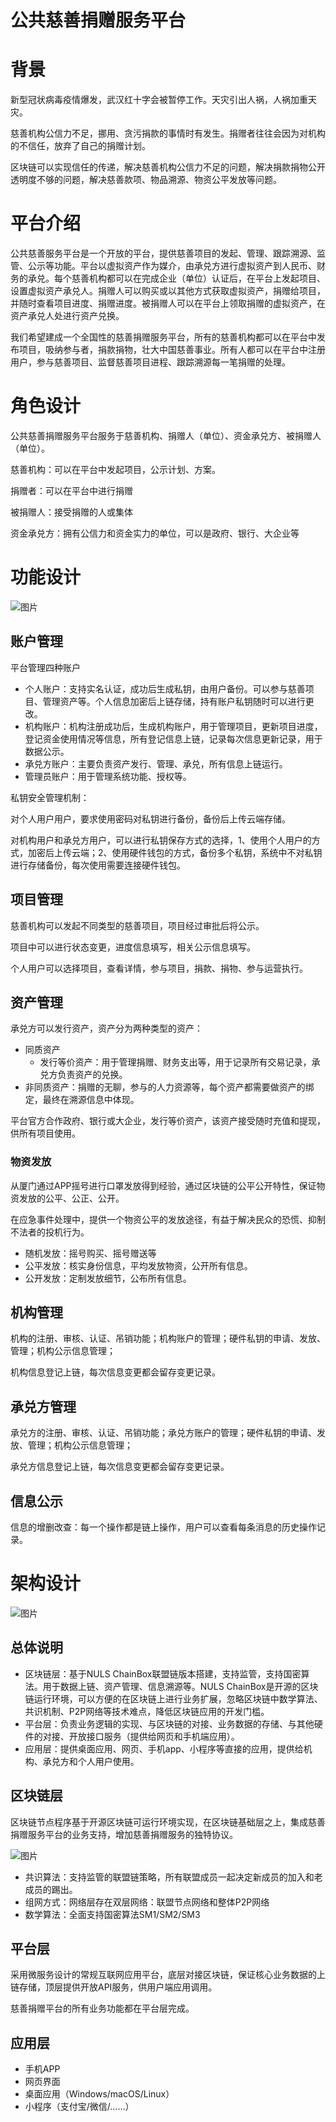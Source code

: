 # 公共慈善捐赠服务平台
# **背景**
新型冠状病毒疫情爆发，武汉红十字会被暂停工作。天灾引出人祸，人祸加重天灾。

慈善机构公信力不足，挪用、贪污捐款的事情时有发生。捐赠者往往会因为对机构的不信任，放弃了自己的捐赠计划。

区块链可以实现信任的传递，解决慈善机构公信力不足的问题，解决捐款捐物公开透明度不够的问题，解决慈善款项、物品溯源、物资公平发放等问题。

# **平台介绍**
公共慈善服务平台是一个开放的平台，提供慈善项目的发起、管理、跟踪溯源、监管、公示等功能。平台以虚拟资产作为媒介，由承兑方进行虚拟资产到人民币、财务的承兑。每个慈善机构都可以在完成企业（单位）认证后，在平台上发起项目、设置虚拟资产承兑人。捐赠人可以购买或以其他方式获取虚拟资产，捐赠给项目，并随时查看项目进度、捐赠进度。被捐赠人可以在平台上领取捐赠的虚拟资产，在资产承兑人处进行资产兑换。

我们希望建成一个全国性的慈善捐赠服务平台，所有的慈善机构都可以在平台中发布项目，吸纳参与者，捐款捐物，壮大中国慈善事业。所有人都可以在平台中注册用户，参与慈善项目、监督慈善项目进程、跟踪溯源每一笔捐赠的处理。

# **角色设计**
公共慈善捐赠服务平台服务于慈善机构、捐赠人（单位）、资金承兑方、被捐赠人（单位）。

慈善机构：可以在平台中发起项目，公示计划、方案。

捐赠者：可以在平台中进行捐赠

被捐赠人：接受捐赠的人或集体

资金承兑方：拥有公信力和资金实力的单位，可以是政府、银行、大企业等

# **功能设计**
![图片](https://uploader.shimo.im/f/ddyyaRnNzvwx5lW1.png!thumbnail)

## 账户管理
平台管理四种账户

* 个人账户：支持实名认证，成功后生成私钥，由用户备份。可以参与慈善项目、管理资产等。个人信息加密后上链存储，持有账户私钥随时可以进行更改。
* 机构账户：机构注册成功后，生成机构账户，用于管理项目，更新项目进度，登记资金使用情况等信息，所有登记信息上链，记录每次信息更新记录，用于数据公示。
* 承兑方账户：主要负责资产发行、管理、承兑，所有信息上链运行。
* 管理员账户：用于管理系统功能、授权等。

私钥安全管理机制：

对个人用户用户，要求使用密码对私钥进行备份，备份后上传云端存储。

对机构用户和承兑方用户，可以进行私钥保存方式的选择，1、使用个人用户的方式，加密后上传云端；2、使用硬件钱包的方式，备份多个私钥，系统中不对私钥进行存储备份，每次使用需要连接硬件钱包。

## 项目管理
慈善机构可以发起不同类型的慈善项目，项目经过审批后将公示。

项目中可以进行状态变更，进度信息填写，相关公示信息填写。

个人用户可以选择项目，查看详情，参与项目，捐款、捐物、参与运营执行。

## 资产管理
承兑方可以发行资产，资产分为两种类型的资产：

* 同质资产
  * 发行等价资产：用于管理捐赠、财务支出等，用于记录所有交易记录，承兑方负责资产的兑换。
* 非同质资产：捐赠的无聊，参与的人力资源等，每个资产都需要做资产的绑定，最终在溯源信息中体现。

平台官方合作政府、银行或大企业，发行等价资产，该资产接受随时充值和提现，供所有项目使用。

### 物资发放
从厦门通过APP摇号进行口罩发放得到经验，通过区块链的公平公开特性，保证物资发放的公平、公正、公开。

在应急事件处理中，提供一个物资公平的发放途径，有益于解决民众的恐慌、抑制不法者的投机行为。

* 随机发放：摇号购买、摇号赠送等
* 公平发放：核实身份信息，平均发放物资，公开所有信息。
* 公开发放：定制发放细节，公布所有信息。
## 机构管理
机构的注册、审核、认证、吊销功能；机构账户的管理；硬件私钥的申请、发放、管理；机构公示信息管理；

机构信息登记上链，每次信息变更都会留存变更记录。

## 承兑方管理
承兑方的注册、审核、认证、吊销功能；承兑方账户的管理；硬件私钥的申请、发放、管理；机构公示信息管理；

承兑方信息登记上链，每次信息变更都会留存变更记录。

## 信息公示
信息的增删改查：每一个操作都是链上操作，用户可以查看每条消息的历史操作记录。

# 架构设计
![图片](https://uploader.shimo.im/f/q4MBhAIT9bc8YkCc.png!thumbnail)

## 总体说明
* 区块链层：基于NULS ChainBox联盟链版本搭建，支持监管，支持国密算法。用于数据上链、资产管理、信息溯源等。NULS ChainBox是开源的区块链运行环境，可以方便的在区块链上进行业务扩展，忽略区块链中数学算法、共识机制、P2P网络等技术难点，降低区块链应用的开发门槛。
* 平台层：负责业务逻辑的实现、与区块链的对接、业务数据的存储、与其他硬件的对接、开放接口服务（提供给网页和手机端应用）。
* 应用层：提供桌面应用、网页、手机app、小程序等直接的应用，提供给机构、承兑方和个人用户使用。
## 区块链层
区块链节点程序基于开源区块链可运行环境实现，在区块链基础层之上，集成慈善捐赠服务平台的业务支持，增加慈善捐赠服务的独特协议。

![图片](https://uploader.shimo.im/f/V3NElxdDO1Md5E8X.png!thumbnail)

* 共识算法：支持监管的联盟链策略，所有联盟成员一起决定新成员的加入和老成员的踢出。
* 组网方式：网络层存在双层网络：联盟节点网络和整体P2P网络
* 数学算法：全面支持国密算法SM1/SM2/SM3
## 平台层
采用微服务设计的常规互联网应用平台，底层对接区块链，保证核心业务数据的上链存储，顶层提供开放API服务，供用户端应用调用。

慈善捐赠平台的所有业务功能都在平台层完成。

## 应用层
* 手机APP
* 网页界面
* 桌面应用（Windows/macOS/Linux）
* 小程序（支付宝/微信/……）

